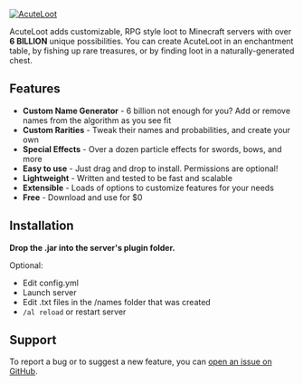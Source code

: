 [![AcuteLoot](https://i.imgur.com/YbJbYAf.png)](https://www.spigotmc.org/resources/acuteloot.81899/)

AcuteLoot adds customizable, RPG style loot to Minecraft servers with over **6 BILLION** unique possibilities. You can create AcuteLoot in an enchantment table, by fishing up rare treasures, or by finding loot in a naturally-generated chest.

Features
--------
* **Custom Name Generator** - 6 billion not enough for you? Add or remove names from the algorithm as you see fit
* **Custom Rarities** - Tweak their names and probabilities, and create your own
* **Special Effects** - Over a dozen particle effects for swords, bows, and more
* **Easy to use** - Just drag and drop to install. Permissions are optional!
* **Lightweight** - Written and tested to be fast and scalable
* **Extensible** - Loads of options to customize features for your needs
* **Free** - Download and use for $0

Installation
-------
**Drop the .jar into the server's plugin folder.**

Optional:
* Edit config.yml
* Launch server
* Edit .txt files in the /names folder that was created
* `/al reload` or restart server


Support
-------
To report a bug or to suggest a new feature, you can [open an issue on GitHub](https://github.com/zizmax/AcuteLoot/issues/new).
